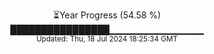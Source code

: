 <p align="center">
⏳Year Progress (54.58 %) <br>
████████████████▁▁▁▁▁▁▁▁▁▁▁▁▁▁ <br>
<sub>Updated: Thu, 18 Jul 2024 18:25:34 GMT</sub>
</p>

